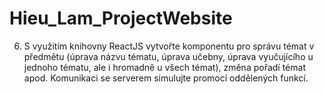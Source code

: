 # Hieu_Lam_ProjectWebsite

6. S využitím knihovny ReactJS vytvořte komponentu pro správu témat v předmětu (úprava názvu tématu, úprava učebny, úprava vyučujícího u jednoho tématu, ale i hromadně u všech témat), změna pořadí témat apod. Komunikaci se serverem simulujte promocí oddělených funkcí.
